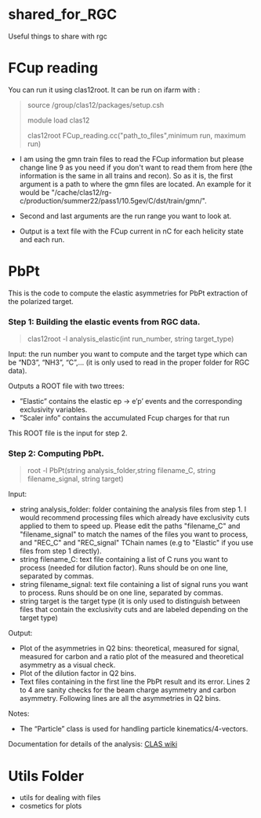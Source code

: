 # shared_for_RGC
Useful things to share with rgc

# FCup reading
You can run it using clas12root. It can be run on ifarm with :

>source /group/clas12/packages/setup.csh
>
>module load clas12
>
>clas12root FCup_reading.cc("path_to_files",minimum run, maximum run)

- I am using the gmn train files to read the FCup information but please change line 9 as you need if you don't want to read them from here (the information is the same in all trains and recon). So as it is, the first argument is a path to where the gmn files are located. An example for it would be "/cache/clas12/rg-c/production/summer22/pass1/10.5gev/C/dst/train/gmn/".

- Second and last arguments are the run range you want to look at.

- Output is a text file with the FCup current in nC for each helicity state and each run.

# PbPt

This is the code to compute the elastic asymmetries for PbPt extraction of the polarized target.

### Step 1: Building the elastic events from RGC data.

> clas12root -l analysis_elastic(int run_number, string target_type)

Input: the run number you want to compute and the target type which can be “ND3”, “NH3”, “C”,… (it is only used to read in the proper folder for RGC data).

Outputs a ROOT file with two ttrees:
+ ”Elastic” contains the elastic ep → e’p’ events and the corresponding exclusivity variables.
+ ”Scaler info” contains the accumulated Fcup charges for that run

This ROOT file is the input for step 2. 

### Step 2: Computing PbPt.

> root -l PbPt(string analysis_folder,string filename_C, string filename_signal, string target)

Input: 
+ string analysis_folder: folder containing the analysis files from step 1. I would recommend processing files which already have exclusivity cuts applied to them to speed up. Please edit the paths "filename_C" and "filename_signal" to match the names of the files you want to process, and "REC_C" and "REC_signal" TChain names (e.g to "Elastic" if you use files from step 1 directly).
+ string filename_C: text file containing a list of C runs you want to process (needed for dilution factor). Runs should be on one line, separated by commas.
+ string filename_signal: text file containing a list of signal runs you want to process. Runs should be on one line, separated by commas.
+ string target is the target type (it is only used to distinguish between files that contain the exclusivity cuts and are labeled depending on the target type)

Output: 
+ Plot of the asymmetries in Q2 bins: theoretical, measured for signal, measured for carbon and a ratio plot of the measured and theoretical asymmetry as a visual check.
+ Plot of the dilution factor in Q2 bins.
+ Text files containing in the first line the PbPt result and its error. Lines 2 to 4 are sanity checks for the beam charge asymmetry and carbon asymmetry. Following lines are all the asymmetries in Q2 bins.

Notes:
- The “Particle” class is used for handling particle kinematics/4-vectors.

Documentation for details of the analysis: [CLAS wiki](https://clasweb.jlab.org/wiki/index.php/Elastic_Analysis_for_PbPt_Extraction)

# Utils Folder
- utils for dealing with files
- cosmetics for plots
